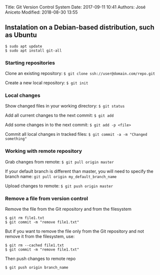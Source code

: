 Title: Git Version Control System
Date: 2017-09-11 10:41
Authors: José Aniceto
Modified: 2018-08-30 13:55

## Instalation on a Debian-based distribution, such as Ubuntu

```
$ sudo apt update
$ sudo apt install git-all
```

### Starting repositories 

Clone an existing repository: `$ git clone ssh://user@domain.com/repo.git` 

Create a new local repository: `$ git init`


### Local changes

Show changed files in your working directory: `$ git status`

Add all current changes to the next commit: `$ git add`

Add some changes in <file> to the next commit: `$ git add -p <file>`

Commit all local changes in tracked files: `$ git commit -a -m "Changed something"`


### Working with remote repository

Grab changes from remote: `$ git pull origin master`

If your default branch is different than master, you will need to specify the branch name: `git pull origin my_default_branch_name`

Upload changes to remote: `$ git push origin master`


### Remove a file from version control
Remove the file from the Git repository and from the filesystem

```git
$ git rm file1.txt
$ git commit -m "remove file1.txt"
```
But if you want to remove the file only from the Git repository and not remove it from the filesystem, use:
```git
$ git rm --cached file1.txt
$ git commit -m "remove file1.txt"
```
Then push changes to remote repo
```
$ git push origin branch_name  
```
